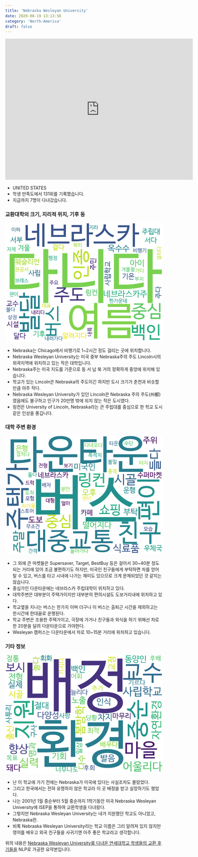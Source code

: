 ```yaml
---
title: 'Nebraska Wesleyan University'
date: 2020-08-19 13:13:58
category: 'North-America'
draft: false
---
```


<iframe
width="600"
height="450"
frameborder="0" style="border:0"
src="https://www.google.com/maps/embed/v1/place?key=AIzaSyC9e1AME-pVmWC4hBpFdu5S4dKzyepa3HQ&q=Nebraska+Wesleyan+University&center=40.8388083,-96.6474254&zoom=14" allowfullscreen>
</iframe>


* UNITED STATES
* 학생 만족도에서 131위를 기록했습니다.
* 지금까지 7명이 다녀갔습니다. 

### 교환대학의 크기, 지리적 위치, 기후 등

![gen_info-WordCloud](../univ_wordclouds_okt/gen_info/US000119_gen_info_okt.png)

* Nebraska는 Chicago에서 비행기로 1~2시간 정도 걸리는 곳에 위치합니다.
* Nebraska Wesleyan University는 미국 중부 Nebraska주의 주도 Lincoln시의 외곽지역에 위치하고 있는 작은 대학입니다.
* Nebraska주는 미국 지도를 기준으로 동 서 남 북 거의 정확하게 중앙에 위치해 있습니다.
* 학교가 있는 Lincoln은 Nebraska의 주도이긴 하지만 도시 크기가 춘천과 비슷할 만큼 아주 작다.
* Nebraska Wesleyan University가 있던 Lincoln은 Nebraska 주의 주도(州都)였음에도 불구하고 인구가 20만명 밖에 되지 않는 작은 도시였다.
* 링컨은 University of Lincoln, Nebraska라는 큰 주립대를 중심으로 한 학교 도시 같은 인상을 풍깁니다.


### 대학 주변 환경

![env_info-WordCloud](../univ_wordclouds_okt/env_info/US000119_env_info_okt.png)

* 그 외에 큰 마켓들은 Supersaver, Target, BestBuy 등은 걸어서 30~40분 정도 되는 거리에 있어 조금 불편하기도 하지만, 미국인 친구들에게 부탁하면 차를 얻어 탈 수 있고, 버스를 타고 시내에 나가는 재미도 있으므로 크게 문제되었던 것 같지는 않습니다.
* 중심가인 다운타운에는 네브라스카 주립대학이 위치하고 있다.
* 대학주변은 대부분이 주택가이지만 대부분의 편의시설도 도보거리내에 위치하고 있다.
* 학교옆을 지나는 버스는 한가지 이며 더구나 이 버스는 출퇴근 시간을 제외하고는 한시간에 한대꼴로 운행된다.
* 학교 주변은 조용한 주택가이고, 극장에 가거나 친구들과 외식을 하기 위해선 차로 한 20분을 달려 다운타운으로 가야한다.
* Wesleyan 캠퍼스는 다운타운에서 차로 10~15분 거리에 위치하고 있습니다.


### 기타 정보

![etc_info-WordCloud](../univ_wordclouds_okt/etc_info/US000119_etc_info_okt.png)

* 난 이 학교에 가기 전에는 Nebraska가 미국에 있다는 사실조차도 몰랐었다.
* 그리고 한국에서는 전혀 유명하지 않은 학교라 이 곳 배정을 받고 실망하기도 했었다.
* 나는 2001년 1월 중순부터 5월 중순까지 1학기동안 미국 Nebraska Wesleyan University에 ISEP을 통하여 교환학생을 다녀왔다.
* 그렇지만 Nebraska Wesleyan University는 내가 지원했던 학교도 아니었고, Nebraska란.
* 비록 Nebraska Wesleyan University라는 학교 이름은 그리 알려져 있지 않지만 영어를 배우고 외국 친구들을 사귀기엔 아주 좋은 학교라고 생각합니다.


위의 내용은 [Nebraska Wesleyan University를 다녀온 연세대학교 학생들의 교환 후기들을](http://oia.yonsei.ac.kr/partner/expReport.asp?ucode=US000119&bgbn=A) NLP로 가공한 요약본입니다. 
